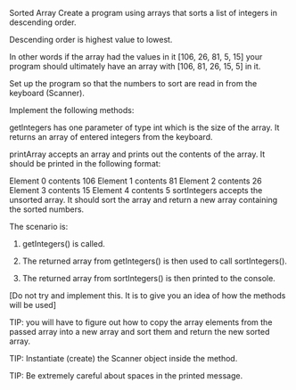 Sorted Array
Create a program using arrays that sorts a list of integers in descending order.

Descending order is highest value to lowest.

In other words if the array had the values in it [106, 26, 81, 5, 15] your program should ultimately have an array with [106, 81, 26, 15, 5] in it.

Set up the program so that the numbers to sort are read in from the keyboard (Scanner).



Implement the following methods:

getIntegers has one parameter of type int which is the size of the array. It returns an array of entered integers from the keyboard.

printArray accepts an array and prints out the contents of the array. It should be printed in the following format:

Element 0 contents 106
Element 1 contents 81
Element 2 contents 26
Element 3 contents 15
Element 4 contents 5
sortIntegers accepts the unsorted array. It should sort the array and return a new array containing the sorted numbers.



The scenario is:

1. getIntegers() is called.

2. The returned array from getIntegers() is then used to call sortIntegers().

3. The returned array from sortIntegers() is then printed to the console.

[Do not try and implement this. It is to give you an idea of how the methods will be used]



TIP: you will have to figure out how to copy the array elements from the passed array into a new array and sort them and return the new sorted array.

TIP: Instantiate (create) the Scanner object inside the method.

TIP: Be extremely careful about spaces in the printed message.
